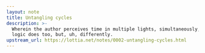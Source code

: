 ```yaml
---
layout: note
title: Untangling cycles
description: >-
  Wherein the author perceives time in multiple lights, simultaneously, and
  logic does too, but, uh, differently.
upstream_url: https://lottia.net/notes/0002-untangling-cycles.html
---
```


